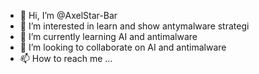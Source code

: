 - 👋 Hi, I’m @AxelStar-Bar
- 👀 I’m interested in learn and show antymalware strategi
- 🌱 I’m currently learning AI and antimalware
- 💞️ I’m looking to collaborate on AI and antimalware
- 📫 How to reach me ...

<!---
AxelStar-Bar/AxelStar-Bar is a ✨ special ✨ repository because its `README.md` (this file) appears on your GitHub profile.
You can click the Preview link to take a look at your changes.
--->
